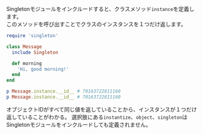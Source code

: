 Singletonモジュールをインクルードすると、クラスメソッド`instance`を定義します。  
このメソッドを呼び出すことでクラスのインスタンスを１つだけ返します。

```ruby
require 'singleton'

class Message
  include Singleton

  def morning
    'Hi, good morning!'
  end
end

p Message.instance.__id__ # 70163722811160
p Message.instance.__id__ # 70163722811160
```

オブジェクトIDがすべて同じ値を返していることから、インスタンスが１つだけ返していることがわかる。
選択肢にある`instantize`、`object`、`singleton`はSingletonモジュールをインクルードしても定義されません。
